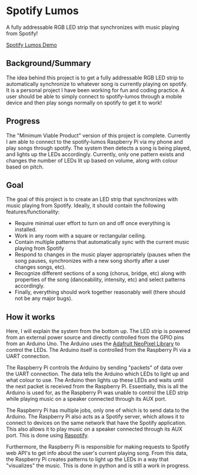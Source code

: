 # Spotify Lumos
A fully addressable RGB LED strip that synchronizes with music playing from Spotify!

[Spotify Lumos Demo](https://youtu.be/Ehpbet-ZupI)

## Background/Summary
The idea behind this project is to get a fully addressable RGB LED strip to automatically synchronize to whatever song is currently playing on spotify. It is a personal project I have been working for fun and coding practice. A user should be able to simply connect to spotify-lumos through a mobile device and then play songs normally on spotify to get it to work!

## Progress
The "Minimum Viable Product" version of this project is complete. Currently I am able to connect to the spotify-lumos Raspberry Pi via my phone and play songs through spotify. The system then detects a song is being played, and lights up the LEDs accordingly. Currently, only one pattern exists and changes the number of LEDs lit up based on volume, along with colour based on pitch.

## Goal
The goal of this project is to create an LED strip that synchronizes with music playing from Spotify. Ideally, it should contain the following features/functionality:
- Require minimal user effort to turn on and off once everything is installed. 
- Work in any room with a square or rectangular ceiling. 
- Contain multiple patterns that automatically sync with the current music playing from Spotify 
- Respond to changes in the music player appropriately (pauses when the song pauses, synchronizes with a new song shortly after a user changes songs, etc).
- Recognize different sections of a song (chorus, bridge, etc) along with properties of the song (danceability, intensity, etc) and select patterns accordingly. 
- Finally, everything should work together reasonably well (there should not be any major bugs).

## How it works
Here, I will explain the system from the bottom up. The LED strip is powered from an external power source and directly controlled from the GPIO pins from an Arduino Uno. The Arduino uses the [Adafruit NeoPixel Library](https://github.com/adafruit/Adafruit_NeoPixel) to control the LEDs. The Arduino itself is controlled from the Raspberry Pi via a UART connection.

The Raspberry Pi controls the Arduino by sending "packets" of data over the UART connection. The data tells the Arduino which LEDs to light up and what colour to use. The Arduino then lights up these LEDs and waits until the next packet is received from the Raspberry Pi. Essentially, this is all the Arduino is used for, as the Raspberry Pi was unable to control the LED strip while playing music on a speaker connected through its AUX port.

The Raspberry Pi has multiple jobs, only one of which is to send data to the Arduino. The Raspberry Pi also acts as a Spotify server, which allows it to connect to devices on the same network that have the Spotify application. This also allows it to play music on a speaker connected through its AUX port. This is done using [Raspotify](https://dtcooper.github.io/raspotify).

Furthermore, the Raspberry Pi is responsible for making requests to Spotify web API's to get info about the user's current playing song. From this data, the Raspberry Pi creates patterns to light up the LEDs in a way that "visualizes" the music. This is done in python and is still a work in progress.
